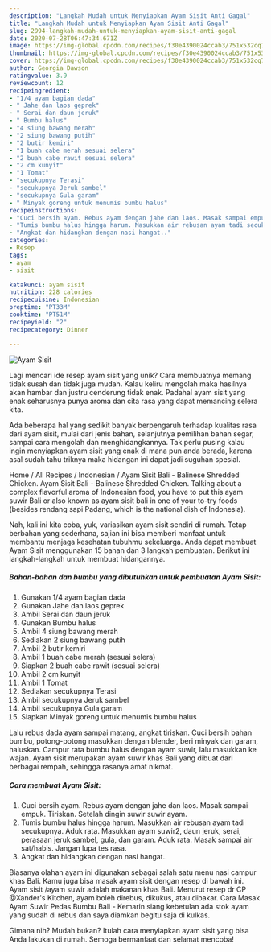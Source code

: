 ```yaml
---
description: "Langkah Mudah untuk Menyiapkan Ayam Sisit Anti Gagal"
title: "Langkah Mudah untuk Menyiapkan Ayam Sisit Anti Gagal"
slug: 2994-langkah-mudah-untuk-menyiapkan-ayam-sisit-anti-gagal
date: 2020-07-28T06:47:34.671Z
image: https://img-global.cpcdn.com/recipes/f30e4390024ccab3/751x532cq70/ayam-sisit-foto-resep-utama.jpg
thumbnail: https://img-global.cpcdn.com/recipes/f30e4390024ccab3/751x532cq70/ayam-sisit-foto-resep-utama.jpg
cover: https://img-global.cpcdn.com/recipes/f30e4390024ccab3/751x532cq70/ayam-sisit-foto-resep-utama.jpg
author: Georgia Dawson
ratingvalue: 3.9
reviewcount: 12
recipeingredient:
- "1/4 ayam bagian dada"
- " Jahe dan laos geprek"
- " Serai dan daun jeruk"
- " Bumbu halus"
- "4 siung bawang merah"
- "2 siung bawang putih"
- "2 butir kemiri"
- "1 buah cabe merah sesuai selera"
- "2 buah cabe rawit sesuai selera"
- "2 cm kunyit"
- "1 Tomat"
- "secukupnya Terasi"
- "secukupnya Jeruk sambel"
- "secukupnya Gula garam"
- " Minyak goreng untuk menumis bumbu halus"
recipeinstructions:
- "Cuci bersih ayam. Rebus ayam dengan jahe dan laos. Masak sampai empuk. Tiriskan. Setelah dingin suwir suwir ayam."
- "Tumis bumbu halus hingga harum. Masukkan air rebusan ayam tadi secukupnya. Aduk rata. Masukkan ayam suwir2, daun jeruk, serai, perasaan jeruk sambel, gula, dan garam. Aduk rata. Masak sampai air sat/habis. Jangan lupa tes rasa."
- "Angkat dan hidangkan dengan nasi hangat.."
categories:
- Resep
tags:
- ayam
- sisit

katakunci: ayam sisit 
nutrition: 228 calories
recipecuisine: Indonesian
preptime: "PT33M"
cooktime: "PT51M"
recipeyield: "2"
recipecategory: Dinner

---
```



![Ayam Sisit](https://img-global.cpcdn.com/recipes/f30e4390024ccab3/751x532cq70/ayam-sisit-foto-resep-utama.jpg)

Lagi mencari ide resep ayam sisit yang unik? Cara membuatnya memang tidak susah dan tidak juga mudah. Kalau keliru mengolah maka hasilnya akan hambar dan justru cenderung tidak enak. Padahal ayam sisit yang enak seharusnya punya aroma dan cita rasa yang dapat memancing selera kita.

Ada beberapa hal yang sedikit banyak berpengaruh terhadap kualitas rasa dari ayam sisit, mulai dari jenis bahan, selanjutnya pemilihan bahan segar, sampai cara mengolah dan menghidangkannya. Tak perlu pusing kalau ingin menyiapkan ayam sisit yang enak di mana pun anda berada, karena asal sudah tahu triknya maka hidangan ini dapat jadi suguhan spesial.

Home / All Recipes / Indonesian / Ayam Sisit Bali - Balinese Shredded Chicken. Ayam Sisit Bali - Balinese Shredded Chicken. Talking about a complex flavorful aroma of Indonesian food, you have to put this ayam suwir Bali or also known as ayam sisit bali in one of your to-try foods (besides rendang sapi Padang, which is the national dish of Indonesia).


Nah, kali ini kita coba, yuk, variasikan ayam sisit sendiri di rumah. Tetap berbahan yang sederhana, sajian ini bisa memberi manfaat untuk membantu menjaga kesehatan tubuhmu sekeluarga. Anda dapat membuat Ayam Sisit menggunakan 15 bahan dan 3 langkah pembuatan. Berikut ini langkah-langkah untuk membuat hidangannya.

<!--inarticleads1-->

##### Bahan-bahan dan bumbu yang dibutuhkan untuk pembuatan Ayam Sisit:

1. Gunakan 1/4 ayam bagian dada
1. Gunakan  Jahe dan laos geprek
1. Ambil  Serai dan daun jeruk
1. Gunakan  Bumbu halus
1. Ambil 4 siung bawang merah
1. Sediakan 2 siung bawang putih
1. Ambil 2 butir kemiri
1. Ambil 1 buah cabe merah (sesuai selera)
1. Siapkan 2 buah cabe rawit (sesuai selera)
1. Ambil 2 cm kunyit
1. Ambil 1 Tomat
1. Sediakan secukupnya Terasi
1. Ambil secukupnya Jeruk sambel
1. Ambil secukupnya Gula garam
1. Siapkan  Minyak goreng untuk menumis bumbu halus


Lalu rebus dada ayam sampai matang, angkat tiriskan. Cuci bersih bahan bumbu, potong-potong masukkan dengan blender, beri minyak dan garam, haluskan. Campur rata bumbu halus dengan ayam suwir, lalu masukkan ke wajan. Ayam sisit merupakan ayam suwir khas Bali yang dibuat dari berbagai rempah, sehingga rasanya amat nikmat. 

<!--inarticleads2-->

##### Cara membuat Ayam Sisit:

1. Cuci bersih ayam. Rebus ayam dengan jahe dan laos. Masak sampai empuk. Tiriskan. Setelah dingin suwir suwir ayam.
1. Tumis bumbu halus hingga harum. Masukkan air rebusan ayam tadi secukupnya. Aduk rata. Masukkan ayam suwir2, daun jeruk, serai, perasaan jeruk sambel, gula, dan garam. Aduk rata. Masak sampai air sat/habis. Jangan lupa tes rasa.
1. Angkat dan hidangkan dengan nasi hangat..


Biasanya olahan ayam ini digunakan sebagai salah satu menu nasi campur khas Bali. Kamu juga bisa masak ayam sisit dengan resep di bawah ini. Ayam sisit /ayam suwir adalah makanan khas Bali. Menurut resep dr CP @Xander&#39;s Kitchen, ayam boleh direbus, dikukus, atau dibakar. Cara Masak Ayam Suwir Pedas Bumbu Bali - Kemarin siang kebetulan ada stok ayam yang sudah di rebus dan saya diamkan begitu saja di kulkas. 

Gimana nih? Mudah bukan? Itulah cara menyiapkan ayam sisit yang bisa Anda lakukan di rumah. Semoga bermanfaat dan selamat mencoba!
